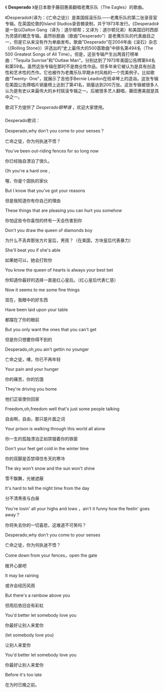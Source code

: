 

《 **Desperado** 》是日本歌手藤田惠美翻唱老鹰乐队（The Eagles）的歌曲。

《Desperado》（译为：《亡命之徒》）是美国摇滚乐队——老鹰乐队的第二张录音室专辑。在英国伦敦的Island
Studios录音棚录制，并于1973年发行。《Desperado》是一张以Dalton
Gang（译为：道尔顿帮；又译为：道尔顿兄弟）和美国旧时西部为灵感的概念专辑。虽然标题曲（歌曲"Desperado"）是老鹰乐队的代表曲目之一，但是它从来没有作为单曲发布。歌曲"Desperado"在2004年由《滚石》杂志（《Rolling
Stone》）评选出的“史上最伟大的500首歌曲”中排名第494名（The 500 Greatest Songs of All
Time）。但是，这张专辑产生出两首打榜单曲："Tequila Sunrise"和"Outlaw
Man"。分别达到了1973年美国公告牌第64名和第59名。虽然这张专辑在那时不是商业性作品，但多年来它被认为是具有创造性和艺术性的杰作。它也被作为老鹰乐队早期乡村风格的一个完美例子。比如歌曲"Twenty-
One"，就展示了吉他手Bernie
Leadon在班卓琴上的造诣。这张专辑在美国公告牌唱片销量榜上达到了第41名，销量达到200万张。这张专辑被很多人认为是有史以来最伟大的乡村摇滚专辑之一。后被很多艺人翻唱，藤田惠美就是其中之一。

歌词下方提供了 _Desperado钢琴谱_ ，欢迎大家使用。

###  
Desperado歌词：

Desperado,why don't you come to your senses？

亡命之徒，你为何执迷不悟？

You've been out-riding fences for so long now

你已经独自漂泊了很久。

Oh you're a hard one ,

喔，你是个固执的家伙

But I know that you've got your reasons

但是我知道你有你自己的理由

These things that are pleasing you can hurt you somehow

你怕这些令你喜悦的终有一天会伤害到你

Don't you draw the queen of diamonds boy

为什么不丢弃那张方片皇后，男孩？（在美国，方块皇后代表暴力）

She'll beat you if she's able

如果她可以，她会打败你

You know the queen of hearts is always your best bet

你知道你最好的选择一直是红心皇后。（红心皇后代表仁慈）

Now it seems to me some fine things

现在，我眼中的好东西

Have been laid upon your table

都摆在了你的眼前

But you only want the ones that you can't get

但是你只想要你得不到的

Desperado,oh,you ain't gettin no younger

亡命之徒，噢，你已不再年轻

Your pain and your hunger

你的痛苦，你的饥饿

They're driving you home

他们正驱使你回家

Freedom,oh,freedom well that's just some people talking

自由啊，自由，那只是片面之词

Your prison is walking through this world all alone

你一生的孤独漂泊正如禁锢着你的铁窗

Don't your feet get cold in the winter time

你的双脚是否禁得住冬天的寒冷

The sky won't snow and the sun won't shine

雪不飘舞，光被遮蔽

It's hard to tell the night time from the day

分不清黑夜与白昼

You're losin' all your highs and lows ，ain't it funny how the feelin' goes
away？

你将失去你的一切喜悲，这难道不可笑吗？

Desperado,why don't you come to your senses

亡命之徒，你为何执迷不悟？

Come down from your fences，open the gate

敞开心扉吧

It may be raining

或许会经历风雨

But there's a rainbow above you

但雨后依旧会有彩虹

You'd better let somebody love you

你最好让别人来爱你

(let somebody love you)

让别人来爱你

You'd better let somebody love you

你最好让别人来爱你

Before it's too late

在为时已晚之前。

